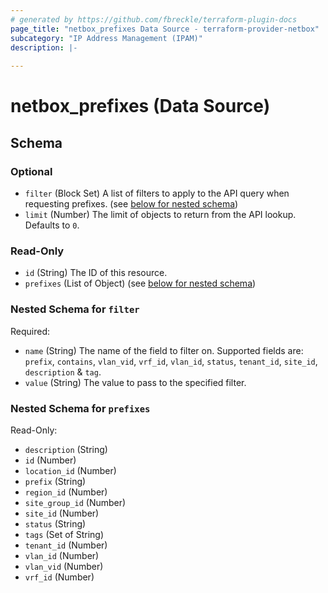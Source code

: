 ```yaml
---
# generated by https://github.com/fbreckle/terraform-plugin-docs
page_title: "netbox_prefixes Data Source - terraform-provider-netbox"
subcategory: "IP Address Management (IPAM)"
description: |-
  
---
```


# netbox_prefixes (Data Source)





<!-- schema generated by tfplugindocs -->
## Schema

### Optional

- `filter` (Block Set) A list of filters to apply to the API query when requesting prefixes. (see [below for nested schema](#nestedblock--filter))
- `limit` (Number) The limit of objects to return from the API lookup. Defaults to `0`.

### Read-Only

- `id` (String) The ID of this resource.
- `prefixes` (List of Object) (see [below for nested schema](#nestedatt--prefixes))

<a id="nestedblock--filter"></a>
### Nested Schema for `filter`

Required:

- `name` (String) The name of the field to filter on. Supported fields are: `prefix`, `contains`, `vlan_vid`, `vrf_id`, `vlan_id`, `status`, `tenant_id`, `site_id`, `description` & `tag`.
- `value` (String) The value to pass to the specified filter.


<a id="nestedatt--prefixes"></a>
### Nested Schema for `prefixes`

Read-Only:

- `description` (String)
- `id` (Number)
- `location_id` (Number)
- `prefix` (String)
- `region_id` (Number)
- `site_group_id` (Number)
- `site_id` (Number)
- `status` (String)
- `tags` (Set of String)
- `tenant_id` (Number)
- `vlan_id` (Number)
- `vlan_vid` (Number)
- `vrf_id` (Number)


